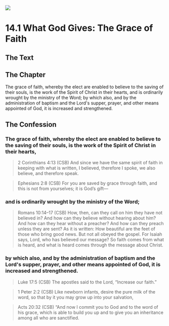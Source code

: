 <img class="intro-right" src="/images/art-1689.png">

# 14.1 What God Gives: The Grace of Faith

## The Text

## The Chapter

The grace of faith, whereby the elect are enabled to believe to the saving of their souls, is the work of the Spirit of Christ in their hearts, and is ordinarily wrought by the ministry of the Word; by which also, and by the administration of baptism and the Lord's supper, prayer, and other means appointed of God, it is increased and strengthened.

## The Confession

### The grace of faith, whereby the elect are enabled to believe to the saving of their souls, is the work of the Spirit of Christ in their hearts,

>2 Corinthians 4:13 (CSB) And since we have the same spirit of faith in keeping with what is written, I believed, therefore I spoke, we also believe, and therefore speak.

>Ephesians 2:8 (CSB) For you are saved by grace through faith, and this is not from yourselves; it is God’s gift—

### and is ordinarily wrought by the ministry of the Word; 

>Romans 10:14–17 (CSB) How, then, can they call on him they have not believed in? And how can they believe without hearing about him? And how can they hear without a preacher? And how can they preach unless they are sent? As it is written: How beautiful are the feet of those who bring good news. But not all obeyed the gospel. For Isaiah says, Lord, who has believed our message? So faith comes from what is heard, and what is heard comes through the message about Christ.

### by which also, and by the administration of baptism and the Lord's supper, prayer, and other means appointed of God, it is increased and strengthened.

>Luke 17:5 (CSB) The apostles said to the Lord, “Increase our faith.”

>1 Peter 2:2 (CSB) Like newborn infants, desire the pure milk of the word, so that by it you may grow up into your salvation,

>Acts 20:32 (CSB) “And now I commit you to God and to the word of his grace, which is able to build you up and to give you an inheritance among all who are sanctified.
